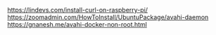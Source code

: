 
https://lindevs.com/install-curl-on-raspberry-pi/
https://zoomadmin.com/HowToInstall/UbuntuPackage/avahi-daemon
https://gnanesh.me/avahi-docker-non-root.html

